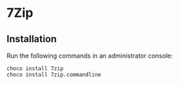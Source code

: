 # 7Zip

## Installation

Run the following commands in an administrator console:

```
choco install 7zip
choco install 7zip.commandline
```
